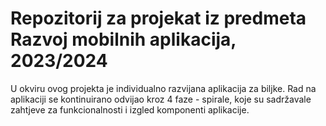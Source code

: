 # Repozitorij za projekat iz predmeta Razvoj mobilnih aplikacija, 2023/2024 #
U okviru ovog projekta je individualno razvijana aplikacija za biljke. Rad na aplikaciji se kontinuirano odvijao kroz 4 faze - spirale, koje su sadržavale zahtjeve za funkcionalnosti i izgled komponenti aplikacije.
